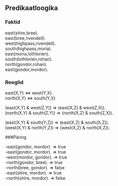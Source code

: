 ## Predikaatloogika

### Faktid
east(shire,bree).  
east(bree,rivendell).  
west(highpass,rivendell).  
south(highpass,moria).  
east(moria,lothlorien).  
south(lothlorien,rohan).  
north(gondor,rohan).  
east(gondor,mordor).  

### Reeglid
east(X,Y) <=> west(Y,X).  
north(X,Y) <=> south(Y,X)  

(east(X,Y) & west(Z,Y)) => (east(X,Z) & west(Z,X)).  
(north(X,Y) & south(Z,Y)) => (north(X,Z) & south(Z,X)).

(east(X,Y) & south(Y,Z)) => (east(X,Z) & south(X,Z)).  
(west(X,Y) & north(Y,Z)) => (west(X,Z) & north(X,Z)).

###Päring

-east(gondor, mordor). => true  
-east(gondor, mordor). => true  
-west(mordor, gondor). => true  
-north(gondor, bree). => true  
-north(bree, gondor). => false  
-east(shire, mordor). => true  
-north(shire, mordor). => false

